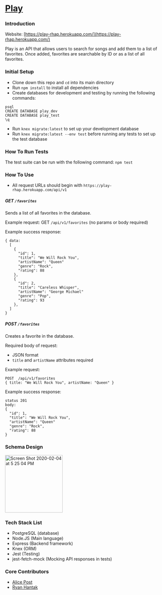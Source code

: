 # [Play](https://play-rhap.herokuapp.com/)

### Introduction
Website: [https://play-rhap.herokuapp.com/](https://play-rhap.herokuapp.com/)

Play is an API that allows users to search for songs and add them to a list of favorites. Once added, favorites are searchable by ID or as a list of all favorites.

### Initial Setup
- Clone down this repo and `cd` into its main directory
- Run `npm install` to install all dependencies
- Create databases for development and testing by running the following commands:
```
psql
CREATE DATABASE play_dev
CREATE DATABASE play_test
\q
```
- Run `knex migrate:latest` to set up your development database
- Run `knex migrate:latest --env test` before running any tests to set up the test database

### How To Run Tests
The test suite can be run with the following command: `npm test`

### How To Use
- All request URLs should begin with `https://play-rhap.herokuapp.com/api/v1`
##### GET `/favorites`
Sends a list of all favorites in the database.

Example request: GET `/api/v1/favorites` (no params or body required)

Example success response:
```
{ data:
  [
    {
      "id": 1,
      "title": "We Will Rock You",
      "artistName": "Queen"
      "genre": "Rock",
      "rating": 88
    },
    {
      "id": 2,
      "title": "Careless Whisper",
      "artistName": "George Michael"
      "genre": "Pop",
      "rating": 93
    },
  ]
}
```

##### POST `/favorites`
Creates a favorite in the database.

Required body of request:
- JSON format
- `title` and `artistName` attributes required

Example request:
```
POST  /api/v1/favorites
{ title: "We Will Rock You", artistName: "Queen" }
```

Example success response:
```
status 201
body:
{
  "id": 1,
  "title": "We Will Rock You",
  "artistName": "Queen"
  "genre": "Rock",
  "rating": 88
}
```

### Schema Design

<img width="189" alt="Screen Shot 2020-02-04 at 5 25 04 PM" src="https://user-images.githubusercontent.com/47759923/73799595-9a137900-4773-11ea-98e9-376aefb898a7.png">

### Tech Stack List
- PostgreSQL (database)
- Node.JS (Main language)
- Express (Backend framework)
- Knex (ORM)
- Jest (Testing)
- jest-fetch-mock (Mocking API responses in tests)

### Core Contributors
- [Alice Post](https://github.com/ap2322)
- [Ryan Hantak](https://github.com/rhantak)
